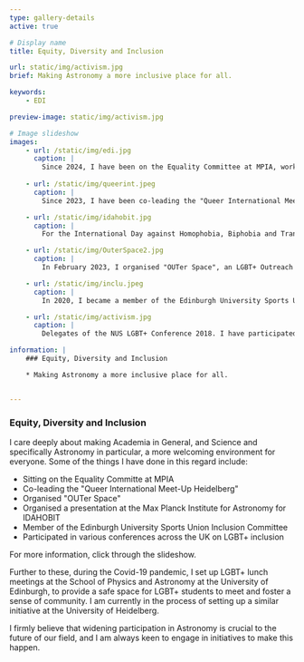 ```yaml
---
type: gallery-details
active: true

# Display name
title: Equity, Diversity and Inclusion

url: static/img/activism.jpg
brief: Making Astronomy a more inclusive place for all.

keywords:
    - EDI

preview-image: static/img/activism.jpg

# Image slideshow
images:
    - url: /static/img/edi.jpg
      caption: |
        Since 2024, I have been on the Equality Committee at MPIA, working together with the Gender Equality Officer and others to advocate for Equity, Diversity and Inclusion at our Institute. <a href="https://www.freepik.com/free-vector/flat-youth-smiling-people-pattern_4741453.htm#fromView=search&page=1&position=17&uuid=1244ac06-012c-4e59-99c9-5f9c763eece2">Image by pikisuperstar on Freepik</a>
        
    - url: /static/img/queerint.jpeg
      caption: |
        Since 2023, I have been co-leading the "Queer International Meet-Up Heidelberg" as part of the PLUS Charity's offer of groups and meetings for queer people in the region. Image Credit: PLUS Rhein-Neckar e.V.

    - url: /static/img/idahobit.jpg
      caption: |
        For the International Day against Homophobia, Biphobia and Transphobia (IDAHOBIT) 2023 I organised a presentation at the Max Planck Institute for Astronomy, inviting Emily Hunt to speak about her experience with activism for greater LGBT+ inclusion within Astronomy. Image Credit: Evert Nasedkin

    - url: /static/img/OuterSpace2.jpg
      caption: |
        In February 2023, I organised "OUTer Space", an LGBT+ Outreach day at the Haus der Astronomie (House of Astronomy) in Heidelberg. I planned, organised, and executed the day consisting of a planetarium show, tours of the telescopes, the stellar model, as well as talks from LGBT+ Scientists and Allies and a Q&A Panel. Image Credit: Yanu Khusanova

    - url: /static/img/inclu.jpeg
      caption: |
        In 2020, I became a member of the Edinburgh University Sports Union Inclusion Committee, to advocate for equity and inclusion in university sports. Image Credit: EUSU

    - url: /static/img/activism.jpg
      caption: |
        Delegates of the NUS LGBT+ Conference 2018. I have participated in various conferences across the UK on LGBT+ inclusion (e.g. LGBTYS Youth Summit in Falkirk 2017, NUS LGBT+ Conference in Edinburgh 2018, among others)

information: |
    ### Equity, Diversity and Inclusion

    * Making Astronomy a more inclusive place for all.


---
```


### Equity, Diversity and Inclusion

I care deeply about making Academia in General, and Science and specifically Astronomy in particular, a more welcoming environment for everyone. Some of the things I have done in this regard include:

- Sitting on the Equality Committe at MPIA
- Co-leading the "Queer International Meet-Up Heidelberg"
- Organised "OUTer Space"
- Organised a presentation at the Max Planck Institute for Astronomy for IDAHOBIT
- Member of the Edinburgh University Sports Union Inclusion Committee
- Participated in various conferences across the UK on LGBT+ inclusion

For more information, click through the slideshow.

Further to these, during the Covid-19 pandemic, I set up LGBT+ lunch meetings at the School of Physics and Astronomy at the University of Edinburgh, to provide a safe space for LGBT+ students to meet and foster a sense of community. I am currently in the process of setting up a similar initiative at the University of Heidelberg.

I firmly believe that widening participation in Astronomy is crucial to the future of our field, and I am always keen to engage in initiatives to make this happen.
